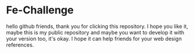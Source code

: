 # Fe-Challenge
hello github friends, thank you for clicking this repository. 
I hope you like it, maybe this is my public repository and maybe you want to develop it with your version too, it's okay. 
I hope it can help friends for your web design references.
